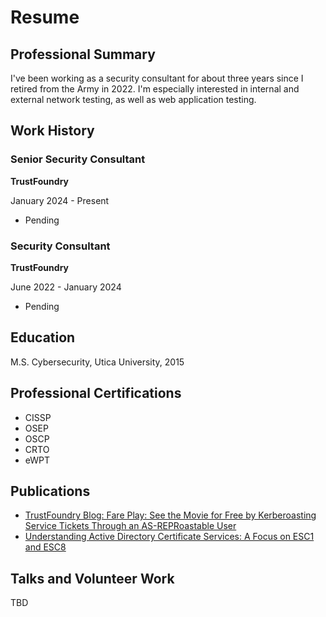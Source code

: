 # Resume

## Professional Summary

I've been working as a security consultant for about three years since I retired from the Army in 2022. I'm especially interested in internal and external network testing, as well as web application testing. 

## Work History

### Senior Security Consultant
**TrustFoundry**

January 2024 - Present

- Pending

### Security Consultant
**TrustFoundry**

June 2022 - January 2024

- Pending

## Education
M.S. Cybersecurity, Utica University, 2015

## Professional Certifications

- CISSP
- OSEP
- OSCP
- CRTO
- eWPT

## Publications

- [TrustFoundry Blog: Fare Play: See the Movie for Free by Kerberoasting Service Tickets Through an AS-REPRoastable User](https://trustfoundry.net/2025/04/04/fare-play-see-the-movie-for-free-by-kerberoasting-service-tickets-through-an-as-reproastable-user/)
- [Understanding Active Directory Certificate Services: A Focus on ESC1 and ESC8](https://trustfoundry.net/2024/08/19/understanding-active-directory-certificate-services-a-focus-on-esc1-and-esc8/)

## Talks and Volunteer Work

TBD

